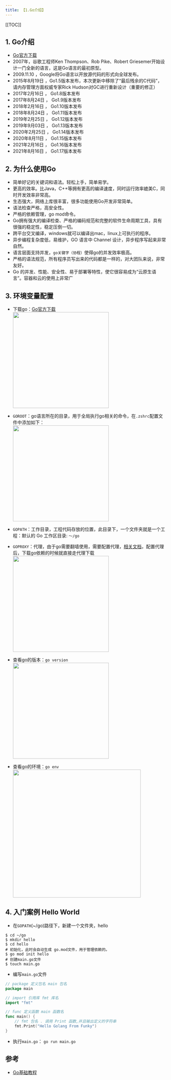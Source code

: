```yaml
---
title: 【1.Go介绍】
---
```


[[TOC]]



## 1. Go介绍
- [Go官方下载](https://go.dev/dl/)
- 2007年，谷歌工程师Ken Thompson、Rob Pike、Robert Griesemer开始设计一门全新的语言，这是Go语言的最初原型。
- 2009.11.10 ，Google将Go语言以开放源代码的形式向全球发布。
- 2015年8月19日 ，Go1.5版本发布，本次更新中移除了“最后残余的C代码”，请内存管理方面权威专家Rick Hudson对GC进行重新设计（重要的修正）
- 2017年2月16日 ， Go1.8版本发布
- 2017年8月24日 ， Go1.9版本发布
- 2018年2月16日 ， Go1.10版本发布
- 2018年8月24日 ， Go1.11版本发布
- 2019年2月25日 ， Go1.12版本发布
- 2019年9月03日 ， Go1.13版本发布
- 2020年2月25日 ， Go1.14版本发布
- 2020年8月11日 ， Go1.15版本发布
- 2021年2月16日 ， Go1.16版本发布
- 2021年8月16日 ， Go1.17版本发布



## 2. 为什么使用Go
- 简单好记的关键词和语法。轻松上手，简单易学。
- 更高的效率。比Java，C++等拥有更高的编译速度，同时运行效率媲美C，同时开发效率非常高。
- 生态强大，网络上库很丰富，很多功能使用Go开发非常简单。
- 语法检查严格，高安全性。
- 严格的依赖管理，go mod命令。
- Go拥有强大的编译检查、严格的编码规范和完整的软件生命周期工具，具有很强的稳定性，稳定压倒一切。
- 跨平台交叉编译，windows就可以编译出mac，linux上可执行的程序。
- 异步编程复杂度低，易维护，GO 语言中 Channel 设计，异步程序写起来非常自然。
- 语言层面支持并发，`go关键字（协程）`使得go的并发效率极高。
- 严格的语法规范，所有程序员写出来的代码都是一样的，对大团队来说，非常友好。
- Go 的并发、性能、安全性、易于部署等特性，使它很容易成为“云原生语言”。容器和云的使用上非常广



## 3. 环境变量配置
- 下载go：[Go官方下载](https://go.dev/dl/)
<br/><img src="http://funky_hs.gitee.io/imgcloud/funkyblog/go/base/1.png" width="300"/>

- `GOROOT`：go语言所在的目录，用于全局执行go相关的命令，在`.zshrc`配置文件中添加如下：
<br/><img src="http://funky_hs.gitee.io/imgcloud/funkyblog/go/base/2.png" width="300"/>

- `GOPATH`：工作目录，工程代码存放的位置，此目录下，一个文件夹就是一个工程：默认的 Go 工作区目录: `～/go`

- `GOPROXY`：代理，由于go需要翻墙使用，需要配置代理，[相关文档](https://goproxy.io/zh/)，配置代理后，下载go依赖的时候就直接走代理下载
<br/><img src="http://funky_hs.gitee.io/imgcloud/funkyblog/go/base/3.png" width="300"/>

- 查看go的版本：`go version`
<br/><img src="http://funky_hs.gitee.io/imgcloud/funkyblog/go/base/4.png" width="300"/>

- 查看go的环境：`go env`
<br/><img src="http://funky_hs.gitee.io/imgcloud/funkyblog/go/base/5.png" width="400"/>



## 4. 入门案例 Hello World

- 在`GOPATH`(~/go)路径下，新建一个文件夹，hello
```shell
$ cd ~/go
$ mkdir hello
$ cd hello
# 初始化，此时会自动生成 go.mod文件，用于管理依赖的。
$ go mod init hello
# 创建main.go文件
$ touch main.go
```

- 编写`main.go`文件
```go
// package 定义包名 main 包名
package main

// import 引用库 fmt 库名
import "fmt"

// func 定义函数 main 函数名
func main() {
	// fmt 包名 . 调用 Print 函数,并且输出定义的字符串
	fmt.Print("Hello Golang From Funky")
}
```

- 执行`main.go`： `go run main.go`



## 参考
- [Go基础教程](https://www.bilibili.com/video/BV1SS4y1T7kJ)